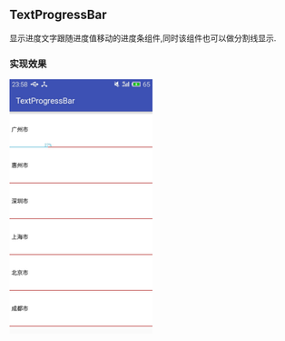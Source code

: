 ## TextProgressBar

显示进度文字跟随进度值移动的进度条组件,同时该组件也可以做分割线显示.

### 实现效果

<img src="https://github.com/HiKumho/TextProgressBar/blob/master/img_test.jpg?raw=true" width="50%"/>

